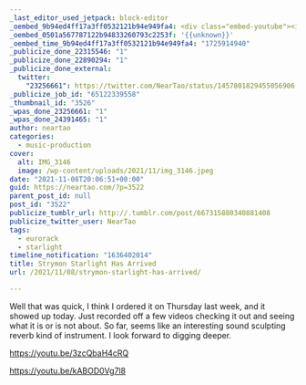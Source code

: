 ```yaml
---
_last_editor_used_jetpack: block-editor
_oembed_9b94ed4ff17a3ff0532121b94e949fa4: <div class="embed-youtube"><iframe title="Strymon Starlab - Just Turning Some Knobs" width="750" height="422" src="https://www.youtube.com/embed/kABOD0Vg7l8?feature=oembed" frameborder="0" allow="accelerometer; autoplay; clipboard-write; encrypted-media; gyroscope; picture-in-picture; web-share" referrerpolicy="strict-origin-when-cross-origin" allowfullscreen></iframe></div>
_oembed_0501a567787122b94833260793c2253f: '{{unknown}}'
_oembed_time_9b94ed4ff17a3ff0532121b94e949fa4: "1725914940"
_publicize_done_22315546: "1"
_publicize_done_22890294: "1"
_publicize_done_external:
  twitter:
    "23256661": https://twitter.com/NearTao/status/1457801829455056906
_publicize_job_id: "65122339558"
_thumbnail_id: "3526"
_wpas_done_23256661: "1"
_wpas_done_24391465: "1"
author: neartao
categories:
  - music-production
cover:
  alt: IMG_3146
  image: /wp-content/uploads/2021/11/img_3146.jpeg
date: "2021-11-08T20:06:51+00:00"
guid: https://neartao.com/?p=3522
parent_post_id: null
post_id: "3522"
publicize_tumblr_url: http://.tumblr.com/post/667315880340881408
publicize_twitter_user: NearTao
tags:
  - eurorack
  - starlight
timeline_notification: "1636402014"
title: Strymon Starlight Has Arrived
url: /2021/11/08/strymon-starlight-has-arrived/

---
```

Well that was quick, I think I ordered it on Thursday last week, and it showed up today. Just recorded off a few videos checking it out and seeing what it is or is not about. So far, seems like an interesting sound sculpting reverb kind of instrument. I look forward to digging deeper.

https://youtu.be/3zcQbaH4cRQ

https://youtu.be/kABOD0Vg7l8
